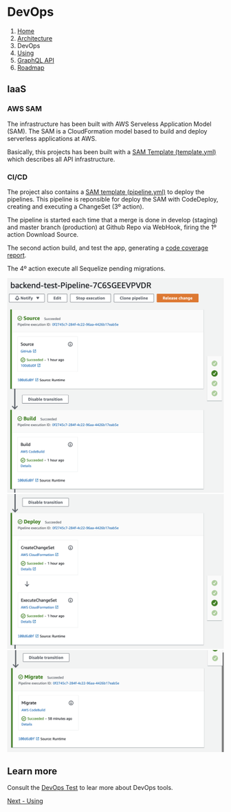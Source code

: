 # DevOps

1. [Home](../README.md)
2. [Architecture](architecture.md)
3. DevOps
4. [Using](using.md)
6. [GraphQL API](graphql.md)
7. [Roadmap](roadmap.md)

## IaaS

### AWS SAM

The infrastructure has been built with AWS Serveless Application Model (SAM). The SAM is a CloudFormation model based to build and deploy serverless applications at AWS.

Basically, this projects has been built with a [SAM Template (template.yml)](../iaas/template.yml) which describes all API infrastructure.

### CI/CD

The project also contains a [SAM template (pipeline.yml)](../iaas/pipeline.yml) to deploy the pipelines. This pipeline is reponsible for deploy the SAM with CodeDeploy, creating and executing a ChangeSet (3º action).

The pipeline is started each time that a merge is done in develop (staging) and master branch (production) at Github Repo via WebHook, firing the 1º action Download Source.

The second action build, and test the app, generating a [code coverage report](https://dtelaroli.github.io/backend-test/api/src/coverage/lcov-report/index.html).

The 4º action execute all Sequelize pending migrations.

![Pipeline source and build](./images/pipeline-1.png)
![Pipeline deploy](./images/pipeline-2.png)
![Pipeline migration](./images/pipeline-3.png)

## Learn more

Consult the [DevOps Test](https://github.com/dtelaroli/devops-test) to lear more about DevOps tools.

[Next - Using](using.md)
